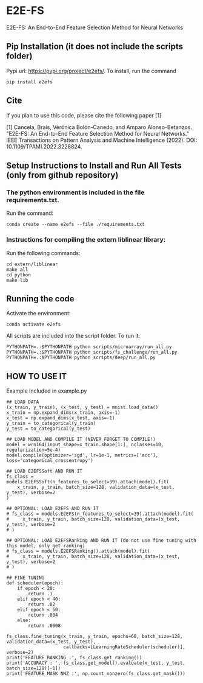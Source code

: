 # E2E-FS
E2E-FS: An End-to-End Feature Selection Method for Neural Networks

## Pip Installation (it does not include the scripts folder)
Pypi url: https://pypi.org/project/e2efs/. To install, run the command

    pip install e2efs
    
## Cite

If you plan to use this code, please cite the following paper [1]

[1] Cancela, Brais, Verónica Bolón-Canedo, and Amparo Alonso-Betanzos. "E2E-FS: An End-to-End Feature Selection Method for Neural Networks." IEEE Transactions on Pattern Analysis and Machine Intelligence (2022). DOI: 10.1109/TPAMI.2022.3228824.

## Setup Instructions to Install and Run All Tests (only from github repository)

### The python environment is included in the file requirements.txt.
Run the command:
 
    conda create --name e2efs --file ./requirements.txt

### Instructions for compiling the extern liblinear library:
Run the following commands:

    cd extern/liblinear
    make all 
    cd python
    make lib 

## Running the code
Activate the environment:

    conda activate e2efs 

All scripts are included into the script folder. To run it:

    PYTHONPATH=.:$PYTHONPATH python scripts/microarray/run_all.py
    PYTHONPATH=.:$PYTHONPATH python scripts/fs_challenge/run_all.py
    PYTHONPATH=.:$PYTHONPATH python scripts/deep/run_all.py

## HOW TO USE IT
Example included in example.py    

    ## LOAD DATA
    (x_train, y_train), (x_test, y_test) = mnist.load_data()
    x_train = np.expand_dims(x_train, axis=-1)
    x_test = np.expand_dims(x_test, axis=-1)
    y_train = to_categorical(y_train)
    y_test = to_categorical(y_test)

    ## LOAD MODEL AND COMPILE IT (NEVER FORGET TO COMPILE!)
    model = wrn164(input_shape=x_train.shape[1:], nclasses=10, regularization=5e-4)
    model.compile(optimizer='sgd', lr=1e-1, metrics=['acc'], loss='categorical_crossentropy')

    ## LOAD E2EFSSoft AND RUN IT
    fs_class = models.E2EFSSoft(n_features_to_select=39).attach(model).fit(
        x_train, y_train, batch_size=128, validation_data=(x_test, y_test), verbose=2
    )
    
    ## OPTIONAL: LOAD E2EFS AND RUN IT
    # fs_class = models.E2EFS(n_features_to_select=39).attach(model).fit(
    #     x_train, y_train, batch_size=128, validation_data=(x_test, y_test), verbose=2
    # )
    
    ## OPTIONAL: LOAD E2EFSRanking AND RUN IT (do not use fine tuning with this model, only get_ranking)
    # fs_class = models.E2EFSRanking().attach(model).fit(
    #     x_train, y_train, batch_size=128, validation_data=(x_test, y_test), verbose=2
    # )

    ## FINE TUNING
    def scheduler(epoch):
        if epoch < 20:
            return .1
        elif epoch < 40:
            return .02
        elif epoch < 50:
            return .004
        else:
            return .0008

    fs_class.fine_tuning(x_train, y_train, epochs=60, batch_size=128, validation_data=(x_test, y_test),
                         callbacks=[LearningRateScheduler(scheduler)], verbose=2)
    print('FEATURE_RANKING :', fs_class.get_ranking())
    print('ACCURACY : ', fs_class.get_model().evaluate(x_test, y_test, batch_size=128)[-1])
    print('FEATURE_MASK NNZ :', np.count_nonzero(fs_class.get_mask()))
